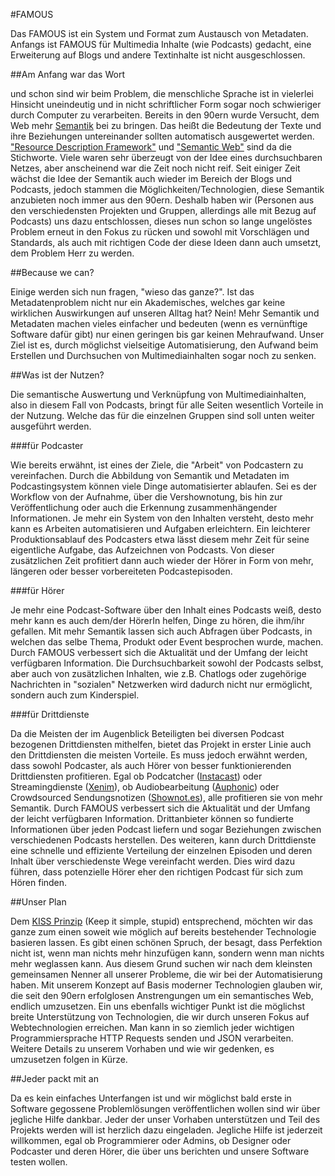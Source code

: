 #FAMOUS

Das FAMOUS ist ein System und Format zum Austausch von Metadaten. Anfangs ist FAMOUS für Multimedia Inhalte (wie Podcasts) gedacht, eine Erweiterung auf Blogs und andere Textinhalte ist nicht ausgeschlossen.

##Am Anfang war das Wort

und schon sind wir beim Problem, die menschliche Sprache ist in vielerlei Hinsicht uneindeutig und in nicht schriftlicher Form sogar noch schwieriger durch Computer zu verarbeiten.
Bereits in den 90ern wurde Versucht, dem Web mehr [Semantik](http://de.wikipedia.org/wiki/Semantik) bei zu bringen.
Das heißt die Bedeutung der Texte und ihre Beziehungen untereinander sollten automatisch ausgewertet werden.
["Resource Description Framework"](http://de.wikipedia.org/wiki/Resource_Description_Framework) und ["Semantic Web"](http://de.wikipedia.org/wiki/Semantic_Web) sind da die Stichworte.
Viele waren sehr überzeugt von der Idee eines durchsuchbaren Netzes, aber anscheinend war die Zeit noch nicht reif.
Seit einiger Zeit wächst die Idee der Semantik auch wieder im Bereich der Blogs und Podcasts, jedoch stammen die Möglichkeiten/Technologien, diese Semantik anzubieten noch immer aus den 90ern.
Deshalb haben wir (Personen aus den verschiedensten Projekten und Gruppen, allerdings alle mit Bezug auf Podcasts) uns dazu entschlossen, dieses nun schon so lange ungelöstes Problem erneut in den Fokus zu rücken und sowohl mit Vorschlägen und Standards, als auch mit richtigen Code der diese Ideen dann auch umsetzt, dem Problem Herr zu werden.

##Because we can?

Einige werden sich nun fragen, "wieso das ganze?".
Ist das Metadatenproblem nicht nur ein Akademisches, welches gar keine wirklichen Auswirkungen auf unseren Alltag hat? Nein!
Mehr Semantik und Metadaten machen vieles einfacher und bedeuten (wenn es vernünftige Software dafür gibt) nur einen geringen bis gar keinen Mehraufwand.
Unser Ziel ist es, durch möglichst vielseitige Automatisierung, den Aufwand beim Erstellen und Durchsuchen von Multimediainhalten sogar noch zu senken.

##Was ist der Nutzen?

Die semantische Auswertung und Verknüpfung von Multimediainhalten, also in diesem Fall von Podcasts, bringt für alle Seiten wesentlich Vorteile in der Nutzung.
Welche das für die einzelnen Gruppen sind soll unten weiter ausgeführt werden.

###für Podcaster

Wie bereits erwähnt, ist eines der Ziele, die "Arbeit" von Podcastern zu vereinfachen.
Durch die Abbildung von Semantik und Metadaten im Podcastingsystem können viele Dinge automatisierter ablaufen.
Sei es der Workflow von der Aufnahme, über die Vershownotung, bis hin zur Veröffentlichung oder auch die Erkennung zusammenhängender Informationen.
Je mehr ein System von den Inhalten versteht, desto mehr kann es Arbeiten automatisieren und Aufgaben erleichtern.
Ein leichterer Produktionsablauf des Podcasters etwa lässt diesem mehr Zeit für seine eigentliche Aufgabe, das Aufzeichnen von Podcasts.
Von dieser zusätzlichen Zeit profitiert dann auch wieder der Hörer in Form von mehr, längeren oder besser vorbereiteten Podcastepisoden.

###für Hörer

Je mehr eine Podcast-Software über den Inhalt eines Podcasts weiß, desto mehr kann es auch dem/der HörerIn helfen, Dinge zu hören, die ihm/ihr gefallen.
Mit mehr Semantik lassen sich auch Abfragen über Podcasts, in welchen das selbe Thema, Produkt oder Event besprochen wurde, machen.
Durch FAMOUS verbessert sich die Aktualität und der Umfang der leicht verfügbaren Information.
Die Durchsuchbarkeit sowohl der Podcasts selbst, aber auch von zusätzlichen Inhalten, wie z.B. Chatlogs oder zugehörige Nachrichten in "sozialen" Netzwerken wird dadurch nicht nur ermöglicht, sondern auch zum Kinderspiel.

###für Drittdienste

Da die Meisten der im Augenblick Beteiligten bei diversen Podcast bezogenen Drittdiensten mithelfen, bietet das Projekt in erster Linie auch den Drittdiensten die meisten Vorteile.
Es muss jedoch erwähnt werden, dass sowohl Podcaster, als auch Hörer von besser funktionierenden Drittdiensten profitieren.
Egal ob Podcatcher ([Instacast](http://instaca.st/)) oder Streamingdienste ([Xenim](http://xenim.de/)), ob Audiobearbeitung ([Auphonic](https://auphonic.com/)) oder Crowdsourced Sendungsnotizen ([Shownot.es](http://shownot.es/)), alle profitieren sie von mehr Semantik.
Durch FAMOUS verbessert sich die Aktualität und der Umfang der leicht verfügbaren Information.
Drittanbieter können so fundierte Informationen über jeden Podcast liefern und sogar Beziehungen zwischen verschiedenen Podcasts herstellen.
Des weiteren, kann durch Drittdienste eine schnelle und effiziente Verteilung der einzelnen Episoden und deren Inhalt über verschiedenste Wege vereinfacht werden.
Dies wird dazu führen, dass potenzielle Hörer eher den richtigen Podcast für sich zum Hören finden.

##Unser Plan

Dem [KISS Prinzip](http://de.wikipedia.org/wiki/KISS-Prinzip) (Keep it simple, stupid) entsprechend, möchten wir das ganze zum einen soweit wie möglich auf bereits bestehender Technologie basieren lassen.
Es gibt einen schönen Spruch, der besagt, dass Perfektion nicht ist, wenn man nichts mehr hinzufügen kann, sondern wenn man nichts mehr weglassen kann.
Aus diesem Grund suchen wir nach dem kleinsten gemeinsamen Nenner all unserer Probleme, die wir bei der Automatisierung haben.
Mit unserem Konzept auf Basis moderner Technologien glauben wir, die seit den 90ern erfolglosen Anstrengungen um ein semantisches Web, endlich umzusetzen.
Ein uns ebenfalls wichtiger Punkt ist die möglichst breite Unterstützung von Technologien, die wir durch unseren Fokus auf Webtechnologien erreichen.
Man kann in so ziemlich jeder wichtigen Programmiersprache HTTP Requests senden und JSON verarbeiten.
Weitere Details zu unserem Vorhaben und wie wir gedenken, es umzusetzen folgen in Kürze.

##Jeder packt mit an

Da es kein einfaches Unterfangen ist und wir möglichst bald erste in Software gegossene Problemlösungen veröffentlichen wollen sind wir über jegliche Hilfe dankbar.
Jeder der unser Vorhaben unterstützen und Teil des Projekts werden will ist herzlich dazu eingeladen.
Jegliche Hilfe ist jederzeit willkommen, egal ob Programmierer oder Admins, ob Designer oder Podcaster und deren Hörer, die über uns berichten und unsere Software testen wollen.
